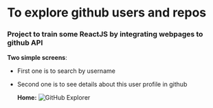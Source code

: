 # To explore github users and repos

### Project to train some ReactJS by integrating webpages to github API

**Two simple screens**:

* First one is to search by username

* Second one is to see details about this user profile in github

  **Home:**
      ![GitHub Explorer](https://user-images.githubusercontent.com/53549655/86886118-c0479700-c0cc-11ea-9c4e-32dd40734899.png)
